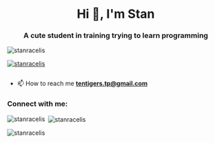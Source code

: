 <h1 align="center">Hi 👋, I'm Stan</h1>
<h3 align="center">A cute student in training trying to learn programming</h3>

<p align="left"> <img src="https://komarev.com/ghpvc/?username=stanracelis&label=Profile%20views&color=0e75b6&style=flat" alt="stanracelis" /> </p>

<p align="left"> <a href="https://github.com/ryo-ma/github-profile-trophy"><img src="https://github-profile-trophy.vercel.app/?username=stanracelis" alt="stanracelis" /></a> </p>

<p align="left"> <a href="https://twitter.com/" target="blank"><img src="https://img.shields.io/twitter/follow/?logo=twitter&style=for-the-badge" alt="" /></a> </p>

- 📫 How to reach me **tentigers.tp@gmail.com**

<h3 align="left">Connect with me:</h3>
<p align="left">
</p>

<p><img align="left" src="https://github-readme-stats.vercel.app/api/top-langs?username=stanracelis&show_icons=true&locale=en&layout=compact" alt="stanracelis" /></p>

<p>&nbsp;<img align="center" src="https://github-readme-stats.vercel.app/api?username=stanracelis&show_icons=true&locale=en" alt="stanracelis" /></p>

<p><img align="center" src="https://github-readme-streak-stats.herokuapp.com/?user=stanracelis&" alt="stanracelis" /></p>
